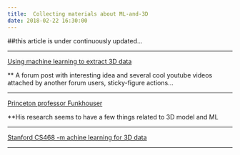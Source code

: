 ```yaml
---
title:  Collecting materials about ML-and-3D
date: 2018-02-22 16:30:00
---
```


##this article is under continuously updated...

---

[Using machine learning to extract 3D data](http://www.vbforums.com/showthread.php?859121-Using-Machine-Learning-to-Extract-3D-Data&s=918499a89cb09b52917acc9b1317d588&p=5263547#post5263547)

** A forum post with interesting idea and several cool youtube videos attached by another forum users, sticky-figure actions...

---

[Princeton professor Funkhouser](http://www.cs.princeton.edu/~funk/)

**His research seems to have a few things related to 3D model and ML

---

[Stanford CS468 -m achine learning for 3D data](http://graphics.stanford.edu/courses/cs468-17-spring/schedule.html)

---



